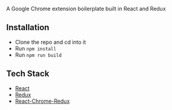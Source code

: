 A Google Chrome extension boilerplate built in React and Redux

## Installation

- Clone the repo and cd into it
- Run `npm install`
- Run `npm run build`

## Tech Stack

- [React](https://reactjs.org/)
- [Redux](https://redux.js.org/)
- [React-Chrome-Redux](https://github.com/tshaddix/react-chrome-redux/wiki)
